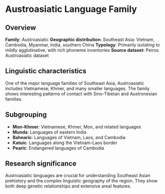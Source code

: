# Austroasiatic Language Family

## Overview

**Family**: Austroasiatic
**Geographic distribution**: Southeast Asia: Vietnam, Cambodia, Myanmar, India, southern China
**Typology**: Primarily isolating to mildly agglutinative, with rich phoneme inventories
**Source dataset**: Peiros Austroasiatic dataset

## Linguistic characteristics

One of the major language families of Southeast Asia, Austroasiatic includes Vietnamese, Khmer, and many smaller languages. The family shows interesting patterns of contact with Sino-Tibetan and Austronesian families.

## Subgrouping

- **Mon-Khmer**: Vietnamese, Khmer, Mon, and related languages
- **Munda**: Languages of eastern India
- **Bahnaric**: Languages of Vietnam, Laos, and Cambodia
- **Katuic**: Languages along the Vietnam-Laos border
- **Pearic**: Endangered languages of Cambodia

## Research significance

Austroasiatic languages are crucial for understanding Southeast Asian prehistory and the complex linguistic geography of the region. They show both deep genetic relationships and extensive areal features.


